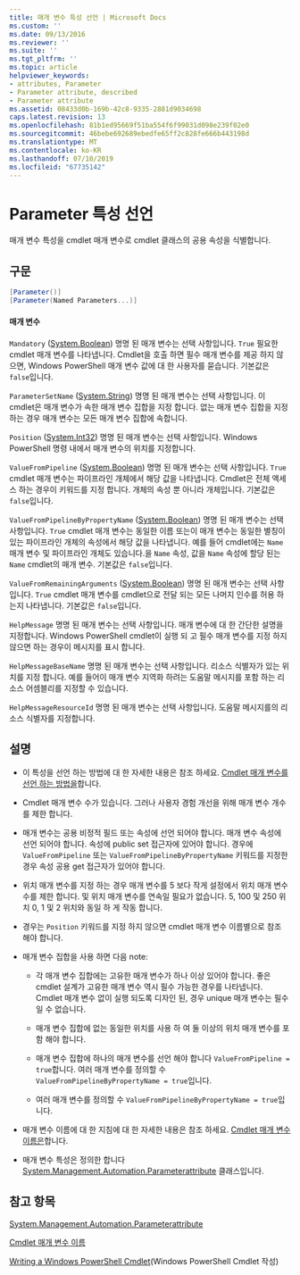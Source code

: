 ```yaml
---
title: 매개 변수 특성 선언 | Microsoft Docs
ms.custom: ''
ms.date: 09/13/2016
ms.reviewer: ''
ms.suite: ''
ms.tgt_pltfrm: ''
ms.topic: article
helpviewer_keywords:
- attributes, Parameter
- Parameter attribute, described
- Parameter attribute
ms.assetid: 08433d0b-169b-42c8-9335-2881d9034698
caps.latest.revision: 13
ms.openlocfilehash: 81b1ed95669f51ba554f6f99031d098e239f02e0
ms.sourcegitcommit: 46bebe692689ebedfe65ff2c828fe666b443198d
ms.translationtype: MT
ms.contentlocale: ko-KR
ms.lasthandoff: 07/10/2019
ms.locfileid: "67735142"
---
```

# <a name="parameter-attribute-declaration"></a>Parameter 특성 선언

매개 변수 특성을 cmdlet 매개 변수로 cmdlet 클래스의 공용 속성을 식별합니다.

## <a name="syntax"></a>구문

```csharp
[Parameter()]
[Parameter(Named Parameters...)]
```

#### <a name="parameters"></a>매개 변수

`Mandatory` ([System.Boolean](/dotnet/api/System.Boolean)) 명명 된 매개 변수는 선택 사항입니다. `True` 필요한 cmdlet 매개 변수를 나타냅니다. Cmdlet을 호출 하면 필수 매개 변수를 제공 하지 않으면, Windows PowerShell 매개 변수 값에 대 한 사용자를 묻습니다. 기본값은 `false`입니다.

`ParameterSetName` ([System.String](/dotnet/api/System.String)) 명명 된 매개 변수는 선택 사항입니다. 이 cmdlet은 매개 변수가 속한 매개 변수 집합을 지정 합니다. 없는 매개 변수 집합을 지정 하는 경우 매개 변수는 모든 매개 변수 집합에 속합니다.

`Position` ([System.Int32](/dotnet/api/System.Int32)) 명명 된 매개 변수는 선택 사항입니다. Windows PowerShell 명령 내에서 매개 변수의 위치를 지정합니다.

`ValueFromPipeline` ([System.Boolean](/dotnet/api/System.Boolean)) 명명 된 매개 변수는 선택 사항입니다. `True` cmdlet 매개 변수는 파이프라인 개체에서 해당 값을 나타냅니다. Cmdlet은 전체 액세스 하는 경우이 키워드를 지정 합니다. 개체의 속성 뿐 아니라 개체입니다. 기본값은 `false`입니다.

`ValueFromPipelineByPropertyName` ([System.Boolean](/dotnet/api/System.Boolean)) 명명 된 매개 변수는 선택 사항입니다. `True` cmdlet 매개 변수는 동일한 이름 또는이 매개 변수는 동일한 별칭이 있는 파이프라인 개체의 속성에서 해당 값을 나타냅니다. 예를 들어 cmdlet에는 `Name` 매개 변수 및 파이프라인 개체도 있습니다.을 `Name` 속성, 값을 `Name` 속성에 할당 된는 `Name` cmdlet의 매개 변수. 기본값은 `false`입니다.

`ValueFromRemainingArguments` ([System.Boolean](/dotnet/api/System.Boolean)) 명명 된 매개 변수는 선택 사항입니다. `True` cmdlet 매개 변수를 cmdlet으로 전달 되는 모든 나머지 인수를 허용 하는지 나타냅니다. 기본값은 `false`입니다.

`HelpMessage` 명명 된 매개 변수는 선택 사항입니다. 매개 변수에 대 한 간단한 설명을 지정합니다. Windows PowerShell cmdlet이 실행 되 고 필수 매개 변수를 지정 하지 않으면 하는 경우이 메시지를 표시 합니다.

`HelpMessageBaseName` 명명 된 매개 변수는 선택 사항입니다. 리소스 식별자가 있는 위치를 지정 합니다. 예를 들어이 매개 변수 지역화 하려는 도움말 메시지를 포함 하는 리소스 어셈블리를 지정할 수 있습니다.

`HelpMessageResourceId` 명명 된 매개 변수는 선택 사항입니다. 도움말 메시지를의 리소스 식별자를 지정합니다.

## <a name="remarks"></a>설명

- 이 특성을 선언 하는 방법에 대 한 자세한 내용은 참조 하세요. [Cmdlet 매개 변수를 선언 하는 방법을](./how-to-declare-cmdlet-parameters.md)합니다.

- Cmdlet 매개 변수 수가 있습니다. 그러나 사용자 경험 개선을 위해 매개 변수 개수를 제한 합니다.

- 매개 변수는 공용 비정적 필드 또는 속성에 선언 되어야 합니다. 매개 변수 속성에 선언 되어야 합니다. 속성에 public set 접근자에 있어야 합니다. 경우에 `ValueFromPipeline` 또는 `ValueFromPipelineByPropertyName` 키워드를 지정한 경우 속성 공용 get 접근자가 있어야 합니다.

- 위치 매개 변수를 지정 하는 경우 매개 변수를 5 보다 작게 설정에서 위치 매개 변수 수를 제한 합니다. 및 위치 매개 변수를 연속일 필요가 없습니다. 5, 100 및 250 위치 0, 1 및 2 위치와 동일 하 게 작동 합니다.

- 경우는 `Position` 키워드를 지정 하지 않으면 cmdlet 매개 변수 이름별으로 참조 해야 합니다.

- 매개 변수 집합을 사용 하면 다음 note:

    - 각 매개 변수 집합에는 고유한 매개 변수가 하나 이상 있어야 합니다. 좋은 cmdlet 설계가 고유한 매개 변수 역시 필수 가능한 경우를 나타냅니다. Cmdlet 매개 변수 없이 실행 되도록 디자인 된, 경우 unique 매개 변수는 필수 일 수 없습니다.

    - 매개 변수 집합에 없는 동일한 위치를 사용 하 여 둘 이상의 위치 매개 변수를 포함 해야 합니다.

    - 매개 변수 집합에 하나의 매개 변수를 선언 해야 합니다 `ValueFromPipeline = true`합니다. 여러 매개 변수를 정의할 수 `ValueFromPipelineByPropertyName = true`입니다.

    - 여러 매개 변수를 정의할 수 `ValueFromPipelineByPropertyName = true`입니다.

- 매개 변수 이름에 대 한 지침에 대 한 자세한 내용은 참조 하세요. [Cmdlet 매개 변수 이름은](standard-cmdlet-parameter-names-and-types.md)합니다.

- 매개 변수 특성은 정의한 합니다 [System.Management.Automation.Parameterattribute](/dotnet/api/System.Management.Automation.ParameterAttribute) 클래스입니다.

## <a name="see-also"></a>참고 항목

[System.Management.Automation.Parameterattribute](/dotnet/api/System.Management.Automation.ParameterAttribute)

[Cmdlet 매개 변수 이름](standard-cmdlet-parameter-names-and-types.md)

[Writing a Windows PowerShell Cmdlet](./writing-a-windows-powershell-cmdlet.md)(Windows PowerShell Cmdlet 작성)

